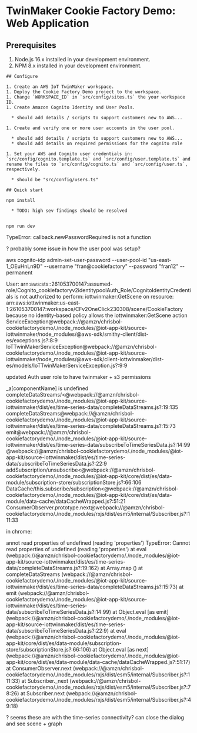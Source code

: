 
# TwinMaker Cookie Factory Demo: Web Application

## Prerequisites

1. Node.js 16.x installed in your development environment.
1. NPM 8.x installed in your development environment.

```
## Configure

1. Create an AWS IoT TwinMaker workspace.
1. Deploy the Cookie Factory Demo project to the workspace.
1. Change `WORKSPACE_ID` in `src/config/sites.ts` the your workspace ID.
1. Create Amazon Cognito Identity and User Pools.

  * should add details / scripts to support customers new to AWS...

1. Create and verify one or more user accounts in the user pool.

  * should add details / scripts to support customers new to AWS...
  * should add details on required permissions for the cognito role

1. Set your AWS and Cognito user credentials in: `src/config/cognito.template.ts` and `src/config/user.template.ts` and rename the files to `src/config/cognito.ts` and `src/config/user.ts`, respectively.

  * should be "src/config/users.ts"

## Quick start

npm install

  * TODO: high sev findings should be resolved


npm run dev
```



TypeError: callback.newPasswordRequired is not a function
  
  ? probably some issue in how the user pool was setup?

  aws cognito-idp admin-set-user-password --user-pool-id "us-east-1_OEuHnLn9D"  --username "fran@cookiefactory" --password "fran12" --permanent


User: arn:aws:sts::261053700147:assumed-role/Cognito_cookiefactoryv2identitypoolAuth_Role/CognitoIdentityCredentials is not authorized to perform: iottwinmaker:GetScene on resource: arn:aws:iottwinmaker:us-east-1:261053700147:workspace/CFv2OneClick230308/scene/CookieFactory because no identity-based policy allows the iottwinmaker:GetScene action
ServiceException@webpack://@amzn/chrisbol-cookiefactorydemo/./node_modules/@iot-app-kit/source-iottwinmaker/node_modules/@aws-sdk/smithy-client/dist-es/exceptions.js?:8:9
IoTTwinMakerServiceException@webpack://@amzn/chrisbol-cookiefactorydemo/./node_modules/@iot-app-kit/source-iottwinmaker/node_modules/@aws-sdk/client-iottwinmaker/dist-es/models/IoTTwinMakerServiceException.js?:9:9

  updated Auth user role to have twinmaker + s3 permissions

_a[componentName] is undefined
completeDataStreams/<@webpack://@amzn/chrisbol-cookiefactorydemo/./node_modules/@iot-app-kit/source-iottwinmaker/dist/es/time-series-data/completeDataStreams.js?:19:135
completeDataStreams@webpack://@amzn/chrisbol-cookiefactorydemo/./node_modules/@iot-app-kit/source-iottwinmaker/dist/es/time-series-data/completeDataStreams.js?:15:73
emit@webpack://@amzn/chrisbol-cookiefactorydemo/./node_modules/@iot-app-kit/source-iottwinmaker/dist/es/time-series-data/subscribeToTimeSeriesData.js?:14:99
@webpack://@amzn/chrisbol-cookiefactorydemo/./node_modules/@iot-app-kit/source-iottwinmaker/dist/es/time-series-data/subscribeToTimeSeriesData.js?:22:9
addSubscription/unsubscribe<@webpack://@amzn/chrisbol-cookiefactorydemo/./node_modules/@iot-app-kit/core/dist/es/data-module/subscription-store/subscriptionStore.js?:66:106
DataCache/this.subscribe/subscription<@webpack://@amzn/chrisbol-cookiefactorydemo/./node_modules/@iot-app-kit/core/dist/es/data-module/data-cache/dataCacheWrapped.js?:51:21
ConsumerObserver.prototype.next@webpack://@amzn/chrisbol-cookiefactorydemo/./node_modules/rxjs/dist/esm5/internal/Subscriber.js?:111:33

in chrome:

annot read properties of undefined (reading 'properties')
TypeError: Cannot read properties of undefined (reading 'properties')
    at eval (webpack://@amzn/chrisbol-cookiefactorydemo/./node_modules/@iot-app-kit/source-iottwinmaker/dist/es/time-series-data/completeDataStreams.js?:19:162)
    at Array.map (<anonymous>)
    at completeDataStreams (webpack://@amzn/chrisbol-cookiefactorydemo/./node_modules/@iot-app-kit/source-iottwinmaker/dist/es/time-series-data/completeDataStreams.js?:15:73)
    at emit (webpack://@amzn/chrisbol-cookiefactorydemo/./node_modules/@iot-app-kit/source-iottwinmaker/dist/es/time-series-data/subscribeToTimeSeriesData.js?:14:99)
    at Object.eval [as emit] (webpack://@amzn/chrisbol-cookiefactorydemo/./node_modules/@iot-app-kit/source-iottwinmaker/dist/es/time-series-data/subscribeToTimeSeriesData.js?:22:9)
    at eval (webpack://@amzn/chrisbol-cookiefactorydemo/./node_modules/@iot-app-kit/core/dist/es/data-module/subscription-store/subscriptionStore.js?:66:106)
    at Object.eval [as next] (webpack://@amzn/chrisbol-cookiefactorydemo/./node_modules/@iot-app-kit/core/dist/es/data-module/data-cache/dataCacheWrapped.js?:51:17)
    at ConsumerObserver.next (webpack://@amzn/chrisbol-cookiefactorydemo/./node_modules/rxjs/dist/esm5/internal/Subscriber.js?:111:33)
    at Subscriber._next (webpack://@amzn/chrisbol-cookiefactorydemo/./node_modules/rxjs/dist/esm5/internal/Subscriber.js?:78:26)
    at Subscriber.next (webpack://@amzn/chrisbol-cookiefactorydemo/./node_modules/rxjs/dist/esm5/internal/Subscriber.js?:49:18)

  ? seems these are with the time-series connectivity?
    can close the dialog and see scene + graph